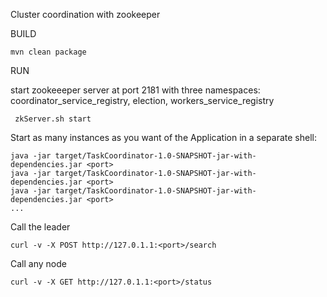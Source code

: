 Cluster coordination with zookeeper

BUILD
    
    mvn clean package

RUN

start zookeeeper server at port 2181 with three namespaces: coordinator_service_registry, election, workers_service_registry

     zkServer.sh start
    
Start as many instances as you want of the Application in a separate shell:

    java -jar target/TaskCoordinator-1.0-SNAPSHOT-jar-with-dependencies.jar <port>
    java -jar target/TaskCoordinator-1.0-SNAPSHOT-jar-with-dependencies.jar <port>
    java -jar target/TaskCoordinator-1.0-SNAPSHOT-jar-with-dependencies.jar <port>
    ...

Call the leader

    curl -v -X POST http://127.0.1.1:<port>/search

Call any node

    curl -v -X GET http://127.0.1.1:<port>/status

